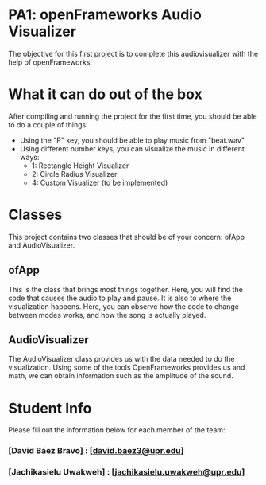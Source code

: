 # PA1: openFrameworks Audio Visualizer
The objective for this first project is to complete this audiovisualizer with the help of openFrameworks!

# What it can do out of the box
After compiling and running the project for the first time, you should be able to do a couple of things:

- Using the "P" key, you should be able to play music from "beat.wav" 
- Using different number keys, you can visualize the music in different ways:
    - 1: Rectangle Height Visualizer
    - 2: Circle Radius Visualizer
    - 4: Custom Visualizer (to be implemented)

# Classes
This project contains two classes that should be of your concern: ofApp and AudioVisualizer.

## ofApp
This is the class that brings most things together. Here, you will find the code that causes the audio to play and pause. It is also to where the visualization happens. Here, you can observe how the code to change between modes works, and how the song is actually played. 

## AudioVisualizer
The AudioVisualizer class provides us with the data needed to do the visualization. Using some of the tools OpenFrameworks provides us and math, we can obtain information such as the amplitude of the sound. 

# Student Info

Please fill out the information below for each member of the team:

### [David Báez Bravo] : [david.baez3@upr.edu]

### [Jachikasielu Uwakweh] : [jachikasielu.uwakweh@upr.edu]
